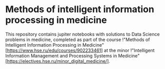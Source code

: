 # Methods of intelligent information processing in medicine # 
This repository contains jupiter notebooks with solutions to Data Science problems in medicine, completed as part of the course !"Methods of Intelligent Information Processing in Medicine"[https://www.hse.ru/edu/courses/902233461] at the minor !"Intelligent Information Management and Processing Systems in Medicine"[https://electives.hse.ru/minor_digital_medicine/].